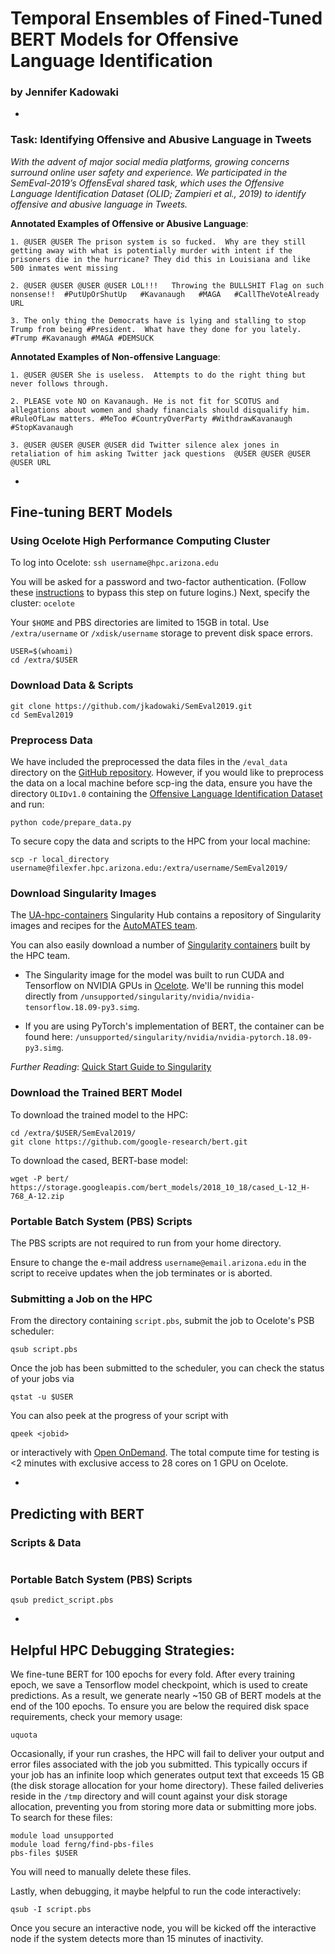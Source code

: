 #  Temporal Ensembles of Fined-Tuned BERT Models for Offensive Language Identification
### by Jennifer Kadowaki

-

### Task: Identifying Offensive and Abusive Language in Tweets 
*With the advent of major social media platforms, growing concerns surround online user safety and experience. We participated in the SemEval-2019’s OffensEval shared task, which uses the Offensive Language Identification Dataset (OLID; Zampieri et al., 2019) to identify offensive and abusive language in Tweets.*

**Annotated Examples of Offensive or Abusive Language**:

    1. @USER @USER The prison system is so fucked.  Why are they still getting away with what is potentially murder with intent if the prisoners die in the hurricane? They did this in Louisiana and like 500 inmates went missing
    
    2. @USER @USER @USER @USER LOL!!!   Throwing the BULLSHIT Flag on such nonsense!!  #PutUpOrShutUp   #Kavanaugh   #MAGA   #CallTheVoteAlready URL
    
    3. The only thing the Democrats have is lying and stalling to stop Trump from being #President.  What have they done for you lately. #Trump #Kavanaugh #MAGA #DEMSUCK
    
**Annotated Examples of Non-offensive Language**:

    1. @USER @USER She is useless.  Attempts to do the right thing but never follows through.
    
    2. PLEASE vote NO on Kavanaugh. He is not fit for SCOTUS and allegations about women and shady financials should disqualify him.    #RuleOfLaw matters. #MeToo #CountryOverParty #WithdrawKavanaugh  #StopKavanaugh
    
    3. @USER @USER @USER @USER did Twitter silence alex jones in retaliation of him asking Twitter jack questions  @USER @USER @USER @USER URL 

-

## Fine-tuning BERT Models

### Using Ocelote High Performance Computing Cluster

To log into Ocelote: ```ssh username@hpc.arizona.edu```

You will be asked for a password and two-factor authentication. (Follow these [instructions](https://www.digitalocean.com/community/tutorials/how-to-set-up-ssh-keys-on-ubuntu-1604) to bypass this step on future logins.) Next, specify the cluster: ```ocelote```

Your ```$HOME``` and PBS directories are limited to 15GB in total. Use ```/extra/username``` or ```/xdisk/username``` storage to prevent disk space errors. 

```
USER=$(whoami)
cd /extra/$USER
```

### Download Data & Scripts

```
git clone https://github.com/jkadowaki/SemEval2019.git
cd SemEval2019
```

### Preprocess Data
We have included the preprocessed the data files in the ```/eval_data``` directory on the [GitHub repository](https://github.com/jkadowaki/SemEval2019). However, if you would like to preprocess the data on a local machine before scp-ing the data, ensure you have the directory ```OLIDv1.0``` containing the [Offensive Language Identification Dataset](https://competitions.codalab.org/competitions/20011#participate) and run:

```
python code/prepare_data.py
```

To secure copy the data and scripts to the HPC from your local machine:

```
scp -r local_directory username@filexfer.hpc.arizona.edu:/extra/username/SemEval2019/
```

### Download Singularity Images
The [UA-hpc-containers](https://www.singularity-hub.org/collections/2226) Singularity Hub contains a repository of Singularity images and recipes for the [AutoMATES team](https://ml4ai.github.io/automates/).

You can also easily download a number of [Singularity containers](https://public.confluence.arizona.edu/display/UAHPC/GPU+Nodes#GPUNodes-NVIDIAGPUCloudContainerRegistry) built by the HPC team.


* The Singularity image for the model was built to run CUDA and Tensorflow on NVIDIA GPUs in [Ocelote](https://docs.hpc.arizona.edu/display/UAHPC/Ocelote+Quick+Start). We'll be running this model directly from `/unsupported/singularity/nvidia/nvidia-tensorflow.18.09-py3.simg`.


* If you are using PyTorch's implementation of BERT, the container can be found here: `/unsupported/singularity/nvidia/nvidia-pytorch.18.09-py3.simg`.

_Further Reading_: [Quick Start Guide to Singularity](https://singularity.lbl.gov/quickstart#download-pre-built-images)


### Download the Trained BERT Model
To download the trained model to the HPC:

```
cd /extra/$USER/SemEval2019/
git clone https://github.com/google-research/bert.git
```

To download the cased, BERT-base model:

```
wget -P bert/ https://storage.googleapis.com/bert_models/2018_10_18/cased_L-12_H-768_A-12.zip
```


### Portable Batch System (PBS) Scripts
The PBS scripts are not required to run from your home directory.  

 

Ensure to change the e-mail address ```username@email.arizona.edu``` in the script to receive updates when the job terminates or is aborted.

### Submitting a Job on the HPC
From the directory containing ```script.pbs```, submit the job to Ocelote's PSB scheduler:

```
qsub script.pbs
```

Once the job has been submitted to the scheduler, you can check the status of your jobs via

```
qstat -u $USER
```

You can also peek at the progress of your script with

```
qpeek <jobid>
```

or interactively with [Open OnDemand](https://ood.hpc.arizona.edu/pun/sys/dashboard/apps/show/activejobs). The total compute time for testing is <2 minutes with exclusive access to 28 cores on 1 GPU on Ocelote.

-
## Predicting with BERT

### Scripts & Data
```
```

### Portable Batch System (PBS) Scripts
```
qsub predict_script.pbs
```
-
## Helpful HPC Debugging Strategies:
We fine-tune BERT for 100 epochs for every fold. After every training epoch, we save a Tensorflow model checkpoint, which is used to create predictions. As a result, we generate nearly ~150 GB of BERT models at the end of the 100 epochs. To ensure you are below the required disk space requirements, check your memory usage:

```
uquota
```

Occasionally, if your run crashes, the HPC will fail to deliver your output and error files associated with the job you submitted. This typically occurs if your job has an infinite loop which generates output text that exceeds 15 GB (the disk storage allocation for your home directory). These failed deliveries reside in the ```/tmp``` directory and will count against your disk storage allocation, preventing you from storing more data or submitting more jobs. To search for these files:

```
module load unsupported
module load ferng/find-pbs-files
pbs-files $USER
```
You will need to manually delete these files.


Lastly, when debugging, it maybe helpful to run the code interactively:

```
qsub -I script.pbs
```
Once you secure an interactive node, you will be kicked off the interactive node if the system detects more than 15 minutes of inactivity.
